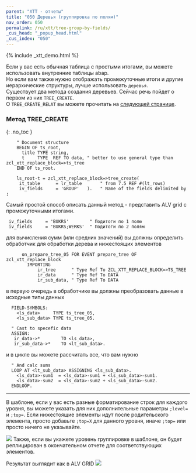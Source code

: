 ```yaml
---
parent: "XTT - отчеты"
title: "050 Деревья (группировка по полям)"
nav_order: 050
permalink: /ru/xtt/tree-group-by-fields/
_cus_head: "_popup_head.html"
_cus_index: "050"
---
```


{% include _xtt_demo.html %}

Если у вас есть обычная таблица с простыми итогами, вы можете использовать внутренние таблицы abap.<br/>
Но если вам также нужно отображать промежуточные итоги и другие иерархические структуры, лучше использовать `деревья`.<br/>
Существует два метода создания деревьев. Сейчас речь пойдет о первом из них `TREE_CREATE`. <br/>
О `TREE_CREATE_RELAT` вы можете прочитать на [следующей странице](../tree-group-by-field-relations/).

### Метод TREE_CREATE
{: .no_toc }

```abap
    " Document structure
    BEGIN OF ts_root,
      title TYPE string,
      t     TYPE  REF TO data, " better to use general type than zcl_xtt_replace_block=>ts_tree
    END OF ts_root.

    ls_root-t = zcl_xtt_replace_block=>tree_create(
     it_table      = lr_table       " from 7.5 REF #(lt_rows)
     iv_fields     = 'GROUP'   ).   " Name of the fields delimited by ;
```
Самый простой способ описать данный метод - представить ALV grid с промежуточными итогами.
```abap
 iv_fields     = 'BUKRS'        " Подитоги по 1 полю
 iv_fields     = 'BUKRS;WERKS'  " Подитоги по 2 полям
```

для вычисления сумм (или средних значений) вы должны определить обработчик для обработки дерева и нижестоящих элементов
```abap
      on_prepare_tree_05 FOR EVENT prepare_tree OF zcl_xtt_replace_block
        IMPORTING
            ir_tree      " Type Ref To ZCL_XTT_REPLACE_BLOCK=>TS_TREE
            ir_data      " Type Ref To DATA
            ir_sub_data, " Type Ref To DATA
```
в первую очередь в обработчике вы должны преобразовать данные в исходные типы данных
```abap
  FIELD-SYMBOLS:
    <ls_data>     TYPE ts_tree_05,
    <ls_sub_data> TYPE ts_tree_05.

  " Cast to specefic data
  ASSIGN:
   ir_data->*        TO <ls_data>,
   ir_sub_data->*    TO <lt_sub_data>.
```
и в цикле вы можете рассчитать все, что вам нужно
```abap
  " And calc sums
  LOOP AT <lt_sub_data> ASSIGNING <ls_sub_data>.
    <ls_data>-sum1  = <ls_data>-sum1 + <ls_sub_data>-sum1.
    <ls_data>-sum2  = <ls_data>-sum2 + <ls_sub_data>-sum2.
  ENDLOOP.
```

***
В шаблоне, если у вас есть разные форматирование строк для каждого уровня, вы можете указать для них дополнительные параметры `;level=` и `;top=`.
Если нижестоящие элементы идут после родительского элемента, просто добавьте `;top=X` для данного уровня, иначе `;top=` или просто ничего не указывайте.

![](https://raw.githubusercontent.com/wiki/bizhuka/xtt/img/tree_01.png)
Также, если вы укажете уровень группировке в шаблоне, он будет реплицирован в окончательном отчете для соответствующих элементов.

Результат выглядит как в ALV GRID
![](https://raw.githubusercontent.com/wiki/bizhuka/xtt/img/tree_02.png)
